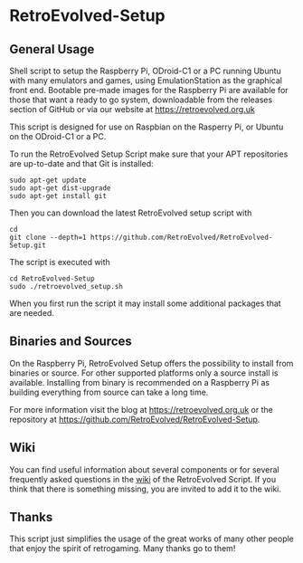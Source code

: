 RetroEvolved-Setup
==============

General Usage
-------------

Shell script to setup the Raspberry Pi, ODroid-C1 or a PC running Ubuntu with many emulators and games, using EmulationStation as the graphical front end. Bootable pre-made images for the Raspberry Pi are available for those that want a ready to go system, downloadable from the releases section of GitHub or via our website at https://retroevolved.org.uk

This script is designed for use on Raspbian on the Rasperry Pi, or Ubuntu on the ODroid-C1 or a PC.

To run the RetroEvolved Setup Script make sure that your APT repositories are up-to-date and that Git is installed:

```shell
sudo apt-get update
sudo apt-get dist-upgrade
sudo apt-get install git
```

Then you can download the latest RetroEvolved setup script with

```shell
cd
git clone --depth=1 https://github.com/RetroEvolved/RetroEvolved-Setup.git
```

The script is executed with 

```shell
cd RetroEvolved-Setup
sudo ./retroevolved_setup.sh
```

When you first run the script it may install some additional packages that are needed.

Binaries and Sources
--------------------

On the Raspberry Pi, RetroEvolved Setup offers the possibility to install from binaries or source. For other supported platforms only a source install is available. Installing from binary is recommended on a Raspberry Pi as building everything from source can take a long time.

For more information visit the blog at https://retroevolved.org.uk or the repository at https://github.com/RetroEvolved/RetroEvolved-Setup.

Wiki
----

You can find useful information about several components or for several frequently asked questions in the [wiki](https://github.com/RetroEvolved/RetroEvolved-Setup/wiki) of the RetroEvolved Script. If you think that there is something missing, you are invited to add it to the wiki.


Thanks
------

This script just simplifies the usage of the great works of many other people that enjoy the spirit of retrogaming. Many thanks go to them!
